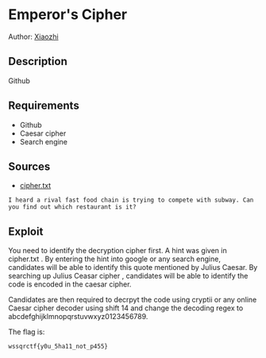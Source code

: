 # Emperor's Cipher
Author: [Xiaozhi](https://github.com/xiaoxiao69)

## Description

Github 

## Requirements
- Github
- Caesar cipher
- Search engine


## Sources

- [cipher.txt](https://github.com/ChanTingHui/wssqrctf/blob/main/crypto/Emperor's%20Cipher/bin/cipher.txt)

```
I heard a rival fast food chain is trying to compete with subway. Can you find out which restaurant is it?
```

## Exploit

You need to identify the decryption cipher first. A hint was given in cipher.txt . By entering the hint into google or any search engine, candidates will be able to identify 
this quote mentioned by Julius Caesar. By searching up Julius Ceasar cipher , candidates will be able to identify the code is encoded in the caesar cipher.

Candidates are then required to decrpyt the code using cryptii or any online Caesar cipher decoder using shift 14 and change the decoding regex 
to abcdefghijklmnopqrstuvwxyz0123456789.


The flag is:

```
wssqrctf{y0u_5ha11_not_p455}
```
